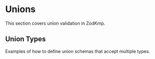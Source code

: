# Unions

This section covers union validation in ZodKmp.

## Union Types

Examples of how to define union schemas that accept multiple types.

